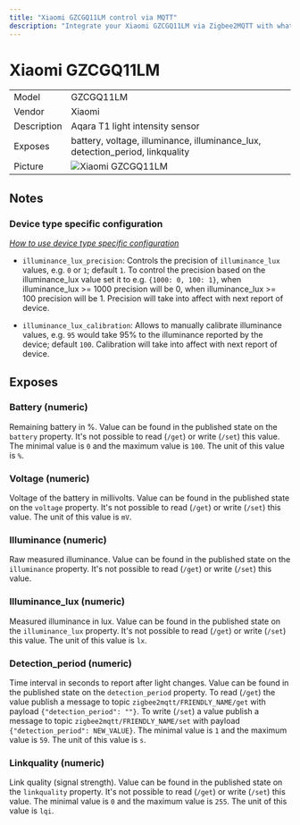 ```yaml
---
title: "Xiaomi GZCGQ11LM control via MQTT"
description: "Integrate your Xiaomi GZCGQ11LM via Zigbee2MQTT with whatever smart home infrastructure you are using without the vendors bridge or gateway."
---
```


<!-- !!!! -->
<!-- ATTENTION: This file is auto-generated through docgen! -->
<!-- You can only edit the "## Notes"-Section. -->
<!-- !!!! -->

# Xiaomi GZCGQ11LM

|     |     |
|-----|-----|
| Model | GZCGQ11LM  |
| Vendor  | Xiaomi  |
| Description | Aqara T1 light intensity sensor |
| Exposes | battery, voltage, illuminance, illuminance_lux, detection_period, linkquality |
| Picture | ![Xiaomi GZCGQ11LM](https://psi-4ward.github.io/zigbee2mqtt-docs/images/devices/GZCGQ11LM.jpg) |


## Notes

### Device type specific configuration
*[How to use device type specific configuration](../guide/configuration/#device-specific-configuration)*

* `illuminance_lux_precision`: Controls the precision of `illuminance_lux` values, e.g. `0` or `1`; default `1`.
To control the precision based on the illuminance_lux value set it to e.g. `{1000: 0, 100: 1}`,
when illuminance_lux >= 1000 precision will be 0, when illuminance_lux >= 100 precision will be 1. Precision will take into affect with next report of device.


* `illuminance_lux_calibration`: Allows to manually calibrate illuminance values,
e.g. `95` would take 95% to the illuminance reported by the device; default `100`. Calibration will take into affect with next report of device.



## Exposes

### Battery (numeric)
Remaining battery in %.
Value can be found in the published state on the `battery` property.
It's not possible to read (`/get`) or write (`/set`) this value.
The minimal value is `0` and the maximum value is `100`.
The unit of this value is `%`.

### Voltage (numeric)
Voltage of the battery in millivolts.
Value can be found in the published state on the `voltage` property.
It's not possible to read (`/get`) or write (`/set`) this value.
The unit of this value is `mV`.

### Illuminance (numeric)
Raw measured illuminance.
Value can be found in the published state on the `illuminance` property.
It's not possible to read (`/get`) or write (`/set`) this value.

### Illuminance_lux (numeric)
Measured illuminance in lux.
Value can be found in the published state on the `illuminance_lux` property.
It's not possible to read (`/get`) or write (`/set`) this value.
The unit of this value is `lx`.

### Detection_period (numeric)
Time interval in seconds to report after light changes.
Value can be found in the published state on the `detection_period` property.
To read (`/get`) the value publish a message to topic `zigbee2mqtt/FRIENDLY_NAME/get` with payload `{"detection_period": ""}`.
To write (`/set`) a value publish a message to topic `zigbee2mqtt/FRIENDLY_NAME/set` with payload `{"detection_period": NEW_VALUE}`.
The minimal value is `1` and the maximum value is `59`.
The unit of this value is `s`.

### Linkquality (numeric)
Link quality (signal strength).
Value can be found in the published state on the `linkquality` property.
It's not possible to read (`/get`) or write (`/set`) this value.
The minimal value is `0` and the maximum value is `255`.
The unit of this value is `lqi`.

